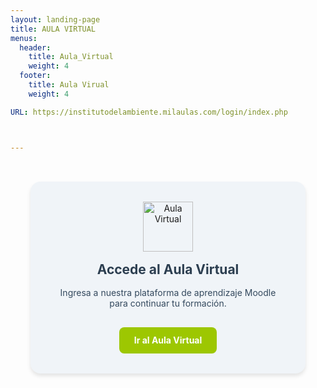 ```yaml
---
layout: landing-page
title: AULA VIRTUAL
menus:
  header:
    title: Aula_Virtual
    weight: 4
  footer:
    title: Aula Virual
    weight: 4

URL: https://institutodelambiente.milaulas.com/login/index.php



---
```

<section id="aula-virtual" style="text-align:center; padding: 2rem;">
  <div style="display: inline-block; background: #f0f4f8; padding: 2rem; border-radius: 1rem; box-shadow: 0 4px 6px rgba(0,0,0,0.1); max-width: 400px;">
    <img src="https://cdn-icons-png.flaticon.com/512/1048/1048934.png" alt="Aula Virtual" style="width: 80px; margin-bottom: 1rem;">
    <h2 style="margin: 0 0 1rem 0; color: #2c3e50;">Accede al Aula Virtual</h2>
    <p style="color: #34495e;">Ingresa a nuestra plataforma de aprendizaje Moodle para continuar tu formación.</p>
    <a class="boton-aula" href="https://institutodelambiente.milaulas.com/login/index.php" target="_blank">
      Ir al Aula Virtual
    </a>
  </div>
</section>

<style>
  .boton-aula {
    display: inline-block;
    margin-top: 1rem;
    padding: 0.8rem 1.5rem;
    background-color: #9dc701;
    color: white;
    border-radius: 0.5rem;
    text-decoration: none;
    font-weight: bold;
    transition: background-color 0.3s ease;
  }

  .boton-aula:hover {
    background-color: #81ac00;
  }
</style>



